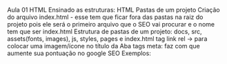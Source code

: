 Aula 01 HTML
Ensinado as estruturas:
HTML
Pastas de um projeto
Criação do arquivo index.html - esse tem que ficar fora das pastas na raiz do projeto pois ele será o primeiro arquivo que o SEO vai procurar e o nome tem que ser index.html
Estrutura de pastas de um projeto: docs, src, assets(fonts, images), js, styles, pages e index.html 
tag link rel -> para colocar uma imagem/ícone no título da Aba
tags meta: faz com que aumente sua pontuação no google SEO
Exemplos:
<meta name="author" content="Sandro Reis">
<meta name="descriptor" content="Site sobre HTML">
<meta name="keywords" content="Conteúdo sobre HTML, CSS, JS">
